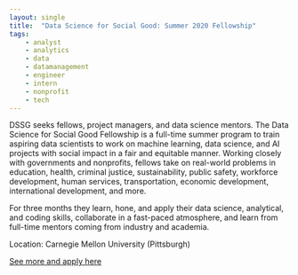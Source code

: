 ```yaml
---
layout: single
title:  "Data Science for Social Good: Summer 2020 Fellowship"
tags: 
    - analyst
    - analytics
    - data
    - datamanagement
    - engineer
    - intern
    - nonprofit
    - tech
---
```

DSSG seeks fellows, project managers, and data science mentors.
The Data Science for Social Good Fellowship is a full-time summer program to train aspiring data scientists to work on machine learning, data science, and AI projects with social impact in a fair and equitable manner. Working closely with governments and nonprofits, fellows take on real-world problems in education, health, criminal justice, sustainability, public safety, workforce development, human services, transportation, economic development, international development, and more.

For three months they learn, hone, and apply their data science, analytical, and coding skills, collaborate in a fast-paced atmosphere, and learn from full-time mentors coming from industry and academia.


Location: Carnegie Mellon University (Pittsburgh)


[See more and apply here](http://www.dssgfellowship.org/)
